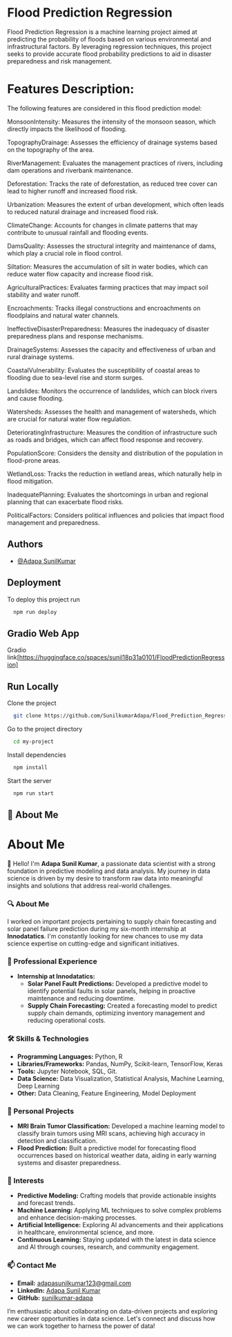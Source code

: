 
# Flood Prediction Regression

Flood Prediction Regression is a machine learning project aimed at predicting the probability of floods based on various environmental and infrastructural factors. By leveraging regression techniques, this project seeks to provide accurate flood probability predictions to aid in disaster preparedness and risk management.

# Features Description:

The following features are considered in this flood prediction model:

MonsoonIntensity: Measures the intensity of the monsoon season, which directly impacts the likelihood of flooding.

TopographyDrainage: Assesses the efficiency of drainage systems based on the topography of the area.

RiverManagement: Evaluates the management practices of rivers, including dam operations and riverbank maintenance.

Deforestation: Tracks the rate of deforestation, as reduced tree cover can lead to higher runoff and increased flood risk.

Urbanization: Measures the extent of urban development, which often leads to reduced natural drainage and increased flood risk.

ClimateChange: Accounts for changes in climate patterns that may contribute to unusual rainfall and flooding events.

DamsQuality: Assesses the structural integrity and maintenance of dams, which play a crucial role in flood control.

Siltation: Measures the accumulation of silt in water bodies, which can reduce water flow capacity and increase flood risk.

AgriculturalPractices: Evaluates farming practices that may impact soil stability and water runoff.

Encroachments: Tracks illegal constructions and encroachments on floodplains and natural water channels.

IneffectiveDisasterPreparedness: Measures the inadequacy of disaster preparedness plans and response mechanisms.

DrainageSystems: Assesses the capacity and effectiveness of urban and rural drainage systems.

CoastalVulnerability: Evaluates the susceptibility of coastal areas to flooding due to sea-level rise and storm surges.

Landslides: Monitors the occurrence of landslides, which can block rivers and cause flooding.

Watersheds: Assesses the health and management of 
watersheds, which are crucial for natural water flow regulation.

DeterioratingInfrastructure: Measures the condition of infrastructure such as roads and bridges, which can affect flood response and recovery.

PopulationScore: Considers the density and distribution of the population in flood-prone areas.

WetlandLoss: Tracks the reduction in wetland areas, which naturally help in flood mitigation.

InadequatePlanning: Evaluates the shortcomings in urban and regional planning that can exacerbate flood risks.

PoliticalFactors: Considers political influences and policies that impact flood management and preparedness.



## Authors

- [@Adapa SunilKumar](https://github.com/SunilkumarAdapa)



## Deployment

To deploy this project run


```bash
  npm run deploy
```
## Gradio Web App
Gradio link[https://huggingface.co/spaces/sunil18p31a0101/FloodPredictionRegression]


## Run Locally

Clone the project

```bash
  git clone https://github.com/SunilkumarAdapa/Flood_Prediction_Regression
```

Go to the project directory

```bash
  cd my-project
```

Install dependencies

```bash
  npm install
```

Start the server

```bash
  npm run start
```


## 🚀 About Me
# About Me

👋 Hello! I'm **Adapa Sunil Kumar**, a passionate data scientist with a strong foundation in predictive modeling and data analysis. My journey in data science is driven by my desire to transform raw data into meaningful insights and solutions that address real-world challenges.

### 🔍 About Me
I worked on important projects pertaining to supply chain forecasting and solar panel failure prediction during my six-month internship at **Innodatatics**. I'm constantly looking for new chances to use my data science expertise on cutting-edge and significant initiatives.

### 💼 Professional Experience
- **Internship at Innodatatics:** 
  - **Solar Panel Fault Predictions:** Developed a predictive model to identify potential faults in solar panels, helping in proactive maintenance and reducing downtime.
  - **Supply Chain Forecasting:** Created a forecasting model to predict supply chain demands, optimizing inventory management and reducing operational costs.

### 🛠️ Skills & Technologies
- **Programming Languages:** Python, R
- **Libraries/Frameworks:** Pandas, NumPy, Scikit-learn, TensorFlow, Keras
- **Tools:** Jupyter Notebook, SQL, Git.
- **Data Science:** Data Visualization, Statistical Analysis, Machine Learning, Deep Learning
- **Other:** Data Cleaning, Feature Engineering, Model Deployment

### 🌱 Personal Projects
- **MRI Brain Tumor Classification:** Developed a machine learning model to classify brain tumors using MRI scans, achieving high accuracy in detection and classification.
- **Flood Prediction:** Built a predictive model for forecasting flood occurrences based on historical weather data, aiding in early warning systems and disaster preparedness.

### 🌟 Interests
- **Predictive Modeling:** Crafting models that provide actionable insights and forecast trends.
- **Machine Learning:** Applying ML techniques to solve complex problems and enhance decision-making processes.
- **Artificial Intelligence:** Exploring AI advancements and their applications in healthcare, environmental science, and more.
- **Continuous Learning:** Staying updated with the latest in data science and AI through courses, research, and community engagement.

### 📫 Contact Me
- **Email:** adapasunilkumar123@gmail.com
- **LinkedIn:** [Adapa Sunil Kumar](https://www.linkedin.com/in/adapasunilkumar/)
- **GitHub:** [sunilkumar-adapa](https://github.com/SunilkumarAdapa)

I’m enthusiastic about collaborating on data-driven projects and exploring new career opportunities in data science. Let's connect and discuss how we can work together to harness the power of data!


